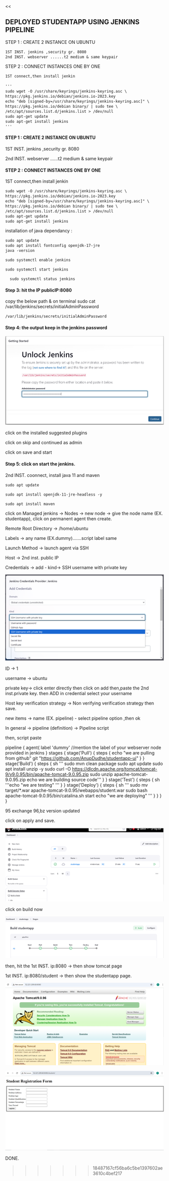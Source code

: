 <<
## DEPLOYED STUDENTAPP USING JENKINS PIPELINE




STEP 1 : CREATE 2 INSTANCE ON UBUNTU

    1ST INST. jenkins ,security gr. 8080
    2nd INST. webserver ......t2 medium & same keypair

STEP 2 : CONNECT INSTANCES ONE BY ONE

    1ST connect,then install jenkin
    
    '''
    sudo wget -O /usr/share/keyrings/jenkins-keyring.asc \
    https://pkg.jenkins.io/debian/jenkins.io-2023.key
    echo "deb [signed-by=/usr/share/keyrings/jenkins-keyring.asc]" \
    https://pkg.jenkins.io/debian binary/ | sudo tee \
    /etc/apt/sources.list.d/jenkins.list > /dev/null
    sudo apt-get update
    sudo apt-get install jenkins
    '''


#### STEP 1 : CREATE 2 INSTANCE ON UBUNTU

1ST INST. jenkins ,security gr. 8080

2nd INST. webserver ......t2 medium & same keypair

#### STEP 2 : CONNECT INSTANCES ONE BY ONE

1ST connect,then install jenkin
    
  ```
  sudo wget -O /usr/share/keyrings/jenkins-keyring.asc \
  https://pkg.jenkins.io/debian/jenkins.io-2023.key
  echo "deb [signed-by=/usr/share/keyrings/jenkins-keyring.asc]" \
  https://pkg.jenkins.io/debian binary/ | sudo tee \
  /etc/apt/sources.list.d/jenkins.list > /dev/null
  sudo apt-get update
  sudo apt-get install jenkins
  ```

 installation of java dependancy :

  ```
  sudo apt update
  sudo apt install fontconfig openjdk-17-jre
  java -version
  ```
  ```
  sudo systemctl enable jenkins 
   ```

  ```
  sudo systemctl start jenkins
  ```

```
  sudo systemctl status jenkins
```

#### Step 3: hit the IP   publicIP:8080

copy the below path & on terminal sudo cat /var/lib/jenkins/secrets/initialAdminPassword

```
/var/lib/jenkins/secrets/initialAdminPassword
```

#### Step 4:  the output keep in the jenkins password 

![alt text](<Screenshot (351).png>)

click on the installed suggested plugins 

click on skip and continued as admin 

click on save and start 

#### Step 5:  click on start the jenkins.

2nd INST. coonnect, install java 11 and maven

```
sudo apt update
```


```
sudo apt install openjdk-11-jre-headless -y
```
```
sudo apt install maven
```


click on Managed jenkins -> Nodes -> new node -> give the node name (EX. studentapp), click on permanent agent then create.

Remote Root Directory -> /home/ubuntu 

Labels -> any name (EX.dummy).......script label same 

Launch Method -> launch agent via SSH

Host -> 2nd inst. public IP

Credentials -> add - kind-> SSH username with private key 

![alt text](<Screenshot (352).png>)

ID -> 1 

username -> ubuntu

private key-> click enter directly then click on add then,paste the 2nd inst.private key. then ADD in credential select your username

Host key verification strategy -> Non verifying verification strategy
then save.



new items -> name (EX. pipeline) - select pipeline option ,then ok

In general -> pipeline (definition) -> Pipeline script

then, script paste

pipeline {
      agent{
        label 'dummy'    //mention the label of your webserver node provided in jenkins
    }
    stages {
          stage('Pull') {
            steps {
                 echo "we are pulling from github"
                 git "https://github.com/AnupDudhe/studentapp-ui"
            }
        }
        stage('Build') {
            steps {
                sh '''
                sudo mvn clean package 
                sudo apt update 
                sudo apt install unzip -y
                sudo curl -O https://dlcdn.apache.org/tomcat/tomcat-9/v9.0.95/bin/apache-tomcat-9.0.95.zip
                sudo unzip apache-tomcat-9.0.95.zip 
                echo we are building source code'''
            }
        }
        stage('Test') {
            steps {
                sh '''echo "we are testing"
                '''
            }
        }
        stage('Deploy') {
            steps {
                sh '''
                 sudo mv target/*.war  apache-tomcat-9.0.95/webapps/student.war
                 sudo bash apache-tomcat-9.0.95/bin/catalina.sh start
                 echo "we are deploying"
                '''
            }
        }
    }
}

95 exchange 96,bz version updated

click on apply and save.

![alt text](<Screenshot (356)-2.png>)

click on build now

![alt text](<Screenshot (355)-1.png>)

then, hit  the  1st INST. ip:8080 -> then show tomcat page

1st INST. ip:8080/student -> then show the studentapp page.

![alt text](<Screenshot (353)-3.png>)

![alt text](<Screenshot (354)-1.png>)

DONE.

>>>>>>> 18487167cf56ba6c5be1397602ae3610c4bef217